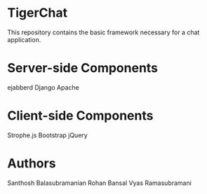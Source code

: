 TigerChat
=========

This repository contains the basic framework necessary for a chat application.

Server-side Components
======================
ejabberd
Django
Apache

Client-side Components
======================
Strophe.js
Bootstrap
jQuery

Authors
=======
Santhosh Balasubramanian
Rohan Bansal
Vyas Ramasubramani
